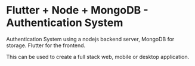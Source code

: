# Flutter + Node + MongoDB - Authentication System 

Authentication System using a nodejs backend server, MongoDB for storage. Flutter for the frontend.

This can be used to create a full stack web, mobile or desktop application.
